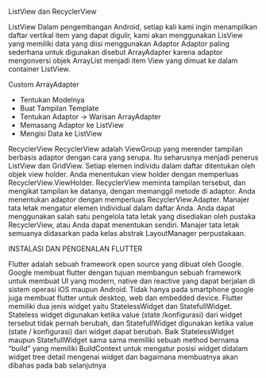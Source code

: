 ListView dan RecyclerView

ListView
Dalam pengembangan Android, setiap kali kami ingin menampilkan daftar vertikal item yang dapat digulir, kami akan menggunakan LisView yang memiliki data yang diisi menggunakan Adaptor
Adaptor paling sederhana untuk digunakan disebut ArrayAdapter karena adaptor mengonversi objek ArrayList menjadi item View yang dimuat ke dalam container ListView.

Custom ArrayAdapter
- Tentukan Modelnya
- Buat Tampilan Template
- Tentukan Adaptor -> Warisan ArrayAdapter
- Memasang Adaptor ke ListView
- Mengisi Data ke ListView

RecyclerView
RecyclerView adalah ViewGroup yang merender tampilan berbasis adaptor dengan cara yang serupa. Itu seharusnya menjadi penerus ListView dan GridView.
Setiap elemen individu dalam daftar ditentukan oleh objek view holder. Anda menentukan view holder dengan memperluas RecyclerView.ViewHolder.
RecyclerView meminta tampilan tersebut, dan mengikat tampilan ke datanya, dengan memanggil metode di adaptor. Anda menentukan adaptor dengan memperluas RecyclerView.Adapter.
Manajer tata letak mengatur elemen individual dalam daftar Anda. Anda dapat menggunakan salah satu pengelola tata letak yang disediakan oleh pustaka RecyclerView, atau Anda dapat menentukan sendiri. Manajer tata letak semuanya didasarkan pada kelas abstrak LayoutManager perpustakaan.

INSTALASI DAN PENGENALAN FLUTTER

Flutter adalah sebuah framework open source yang dibuat oleh Google. Google membuat flutter dengan tujuan membangun sebuah framework untuk membuat UI yang modern, native dan reactive yang dapat berjalan di sistem operasi iOS maupun Android. Tidak hanya pada smartphone google juga membuat flutter untuk desktop, web dan embedded device.
Flutter memiliki dua jenis widget yaitu StatelessWidget dan StatefullWidget. Stateless widget digunakan ketika value (state /konfigurasi) dari widget tersebut tidak pernah berubah, dan StatefullWidget digunakan ketika value (state / konfigurasi) dari widget dapat berubah. Baik StatelessWidget maupun StatefullWidget sama sama memiliki sebuah method bernama “build” yang memiliki BuildContext untuk mengatur posisi widget didalam widget tree detail mengenai widget dan bagaimana membuatnya akan dibahas pada bab selanjutnya
